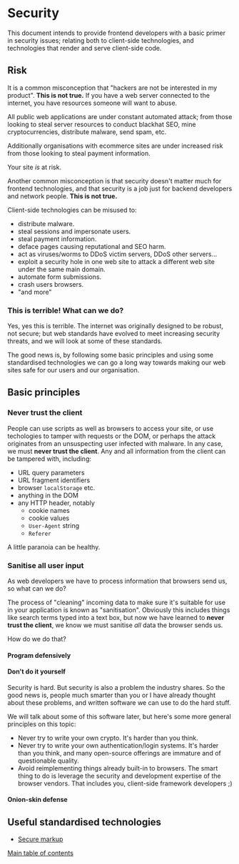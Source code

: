 # Security

This document intends to provide frontend developers with a basic primer in security issues; relating both to client-side technologies, and technologies that render and serve client-side code.

## Risk

It is a common misconception that "hackers are not be interested in my product". **This is not true.**  If you have a web server connected to the internet, you have resources someone will want to abuse.

All public web applications are under constant automated attack; from those looking to steal server resources to conduct blackhat SEO, mine cryptocurrencies, distribute malware, send spam, etc.

Additionally organisations with ecommerce sites are under increased risk from those looking to steal payment information.

Your site *is* at risk.

Another common misconception is that security doesn't matter much for frontend technologies, and that security is a job just for backend developers and network people. **This is not true.**

Client-side technologies can be misused to:
 - distribute malware.
 - steal sessions and impersonate users.
 - steal payment information.
 - deface pages causing reputational and SEO harm.
 - act as viruses/worms to DDoS victim servers, DDoS other servers...
 - exploit a security hole in one web site to attack a different web site under the same main domain.
 - automate form submissions.
 - crash users browsers.
 - "and more"

### This is terrible! What can we do?

Yes, yes this is terrible. The internet was originally designed to be robust, not secure; but web standards have evolved to meet increasing security threats, and we will look at some of these standards.

The good news is, by following some basic principles and using some standardised technologies we can go a long way towards making our web sites safe for our users and our organisation.

## Basic principles

### Never trust the client

People can use scripts as well as browsers to access your site, or use techologies to tamper with requests or the DOM, or perhaps the attack originates from an unsuspecting user infected with malware. In any case, we must **never trust the client**. Any and all information from the client can be tampered with, including:

  - URL query parameters
  - URL fragment identifiers
  - browser `localStorage` etc.
  - anything in the DOM
  - any HTTP header, notably
    - cookie names
    - cookie values
    - `User-Agent` string
    - `Referer`

A little paranoia can be healthy.

### Sanitise all user input

As web developers we have to process information that browsers send us, so what can we do?

The process of "cleaning" incoming data to make sure it's suitable for use in your application is known as "sanitisation".  Obviously this includes things like search terms typed into a text box, but now we have learned to **never trust the client**, we know we must sanitise *all* data the browser sends us.

How do we do that?

#### Program defensively

#### Don't do it yourself

Security is hard. But security is also a problem the industry shares. So the good news is, people much smarter than you or I have already thought about these problems, and written software we can use to do the hard stuff.

We will talk about some of this software later, but here's some more general principles on this topic:

 - Never try to write your own crypto. It's harder than you think.
 - Never try to write your own authentication/login systems. It's harder than you think, and many open-source offerings are immature and of questionable quality.
 - Avoid reimplementing things already built-in to browsers. The smart thing to do is leverage the security and development expertise of the browser vendors. That includes you, client-side framework developers ;)

#### Onion-skin defense


## Useful standardised technologies

* [Secure markup](secure-markup.md)

[Main table of contents](../README.md#table-of-contents)

